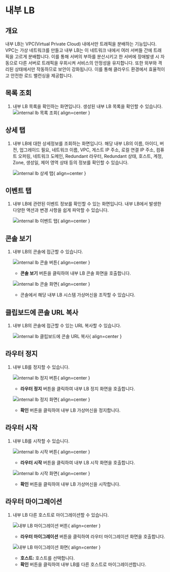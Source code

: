 
# 내부 LB

## 개요
내부 LB는 VPC(Virtual Private Cloud) 내에서만 트래픽을 분배하는 기능입니다. VPC는 가상 네트워크를 만들고 내부 LB는 이 네트워크 내에서 여러 서버들 간에 트래픽을 고르게 분배합니다. 이를 통해 서버의 부하를 분산시키고 한 서버에 장애발생 시 자동으로 다른 서버로 트래픽을 우회시켜 서비스의 안정성을 유지합니다. 또한 외부와 격리된 상태에서만 작동하므로 보안이 강화됩니다. 이를 통해 클라우드 환경에서 효율적이고 안전한 로드 밸런싱을 제공합니다.

## 목록 조회

1. 내부 LB 목록을 확인하는 화면입니다.
    생성된 내부 LB 목록을 확인할 수 있습니다.
    ![internal lb 목록 조회](../../assets/images/admin-guide/mold/infrastructure/internal-lb/internal-lb-list.png){ align=center }

## 상세 탭

1. 내부 LB에 대한 상세정보를 조회하는 화면입니다. 해당 내부 LB의 이름, 아이디, 버전, 업그레이드 필요, 네트워크 이름, VPC, 게스트 IP 주소, 로컬 연결 IP 주소, 컴퓨트 오퍼링, 네트워크 도메인, Redundant 라우터, Redundant 상태, 호스트, 계정, Zone, 생성일, 제어 영역 상태 등의 정보를 확인할 수 있습니다.

    ![internal lb 상세 탭](../../assets/images/admin-guide/mold/infrastructure/internal-lb/internal-lb-detail-tab.png){ align=center }

## 이벤트 탭

1. 내부 LB에 관련된 이벤트 정보를 확인할 수 있는 화면입니다. 내부 LB에서 발생한 다양한 액션과 변경 사항을 쉽게 파악할 수 있습니다.

    ![internal lb 이벤트 탭](../../assets/images/admin-guide/mold/infrastructure/internal-lb/internal-lb-events-tab.png){ align=center }

## 콘솔 보기

1. 내부 LB의 콘솔에 접근할 수 있습니다.

    ![internal lb 콘솔 버튼](../../assets/images/admin-guide/mold/infrastructure/internal-lb/internal-lb-console-view-btn.png){ align=center }

    * **콘솔 보기** 버튼을 클릭하여 내부 LB 콘솔 화면을 호출합니다.

    ![internal lb 콘솔 화면](../../assets/images/admin-guide/mold/infrastructure/internal-lb/internal-lb-console-view.png){ align=center }

    * 콘솔에서 해당  내부 LB 시스템 가상머신을 조작할 수 있습니다.

## 클립보드에 콘솔 URL 복사

1. 내부 LB의 콘솔에 접근할 수 있는 URL 복사할 수 있습니다.

    ![internal lb 클립보드에 콘솔 URL 복사](../../assets/images/admin-guide/mold/infrastructure/internal-lb/internal-lb-console-url-copy-btn.png){ align=center }

## 라우터 정지

1. 내부 LB를 정지할 수 있습니다.

    ![internal lb 정지 버튼](../../assets/images/admin-guide/mold/infrastructure/internal-lb/internal-lb-stop-btn.png){ align=center }

    * **라우터 정지** 버튼을 클릭하여 내부 LB 정지 화면을 호출합니다.

    ![internal lb 정지 화면](../../assets/images/admin-guide/mold/infrastructure/internal-lb/internal-lb-stop.png){ align=center }

    * **확인** 버튼을 클릭하여 내부 LB 가상머신을 정지합니다.

## 라우터 시작

1. 내부 LB를 시작할 수 있습니다.

    ![internal lb 시작 버튼](../../assets/images/admin-guide/mold/infrastructure/internal-lb/internal-lb-start-btn.png){ align=center }

    * **라우터 시작** 버튼을 클릭하여 내부 LB 시작 화면을 호출합니다.

    ![internal lb 시작 화면](../../assets/images/admin-guide/mold/infrastructure/internal-lb/internal-lb-start.png){ align=center }

    * **확인** 버튼을 클릭하여 내부 LB 가상머신을 시작합니다.

## 라우터 마이그레이션

1. 내부 LB 다른 호스트로 마이그레이션할 수 있습니다.

    ![내부 LB 마이그레이션 버튼](../../assets/images/admin-guide/mold/infrastructure/internal-lb/internal-lb-migrate-btn.png){ align=center }

    * **라우터 마이그레이션** 버튼을 클릭하여 라우터 마이그레이션 화면을 호출합니다.

    ![내부 LB 마이그레이션 화면](../../assets/images/admin-guide/mold/infrastructure/internal-lb/internal-lb-migrate.png){ align=center }

    * **호스트:** 호스트를 선택합니다.
    * **확인** 버튼을 클릭하여 내부 LB를 다른 호스트로 마이그레이션합니다.
